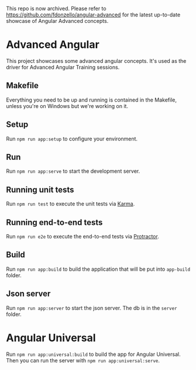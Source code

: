 This repo is now archived. Please refer to https://github.com/fdonzello/angular-advanced for the latest up-to-date showcase of Angular Advanced concepts.


# Advanced Angular

This project showcases some advanced angular concepts.
It's used as the driver for Advanced Angular Training sessions.

## Makefile

Everything you need to be up and running is contained in the Makefile, unless you're on Windows but we're working on it.

## Setup

Run `npm run app:setup` to configure your environment.

## Run

Run `npm run app:serve` to start the development server.

## Running unit tests

Run `npm run test` to execute the unit tests via [Karma](https://karma-runner.github.io).

## Running end-to-end tests

Run `npm run e2e` to execute the end-to-end tests via [Protractor](http://www.protractortest.org/).

## Build

Run `npm run app:build` to build the application that will be put into `app-build` folder.

## Json server
Run `npm run app:server` to start the json server. The db is in the `server` folder.

# Angular Universal
Run `npm run app:universal:build` to build the app for Angular Universal. Then you can run the server with `npm run app:universal:serve`.

